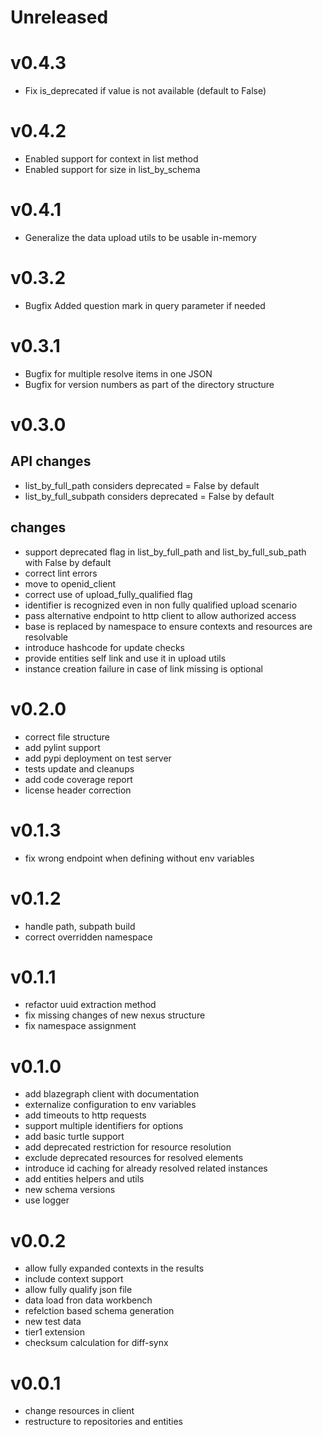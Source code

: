 # Unreleased

# v0.4.3
- Fix is_deprecated if value is not available (default to False)

# v0.4.2
- Enabled support for context in list method
- Enabled support for size in list_by_schema

# v0.4.1
- Generalize the data upload utils to be usable in-memory

# v0.3.2
- Bugfix Added question mark in query parameter if needed

# v0.3.1
- Bugfix for multiple resolve items in one JSON
- Bugfix for version numbers as part of the directory structure

# v0.3.0
## API changes
- list_by_full_path considers deprecated = False by default
- list_by_full_subpath considers deprecated = False by default

## changes
- support deprecated flag in list_by_full_path and list_by_full_sub_path with False by default
- correct lint errors
- move to openid_client
- correct use of upload_fully_qualified flag
- identifier is recognized even in non fully qualified upload scenario
- pass alternative endpoint to http client to allow authorized access
- base is replaced by namespace to ensure contexts and resources are resolvable
- introduce hashcode for update checks
- provide entities self link and use it in upload utils
- instance creation failure in case of link missing is optional


# v0.2.0
- correct file structure
- add pylint support
- add pypi deployment on test server
- tests update and cleanups
- add code coverage report
- license header correction


# v0.1.3
- fix wrong endpoint when defining without env variables


# v0.1.2
- handle path, subpath build
- correct overridden namespace


# v0.1.1
- refactor uuid extraction method
- fix missing changes of new nexus structure
- fix namespace assignment


# v0.1.0
- add blazegraph client with documentation
- externalize configuration to env variables
- add timeouts to http requests
- support multiple identifiers for options
- add basic turtle support
- add deprecated restriction for resource resolution
- exclude deprecated resources for resolved elements
- introduce id caching for already resolved related instances
- add entities helpers and utils
- new schema versions
- use logger


# v0.0.2
- allow fully expanded contexts in the results
- include context support
- allow fully qualify json file
- data load fron data workbench
- refelction based schema generation
- new test data
- tier1 extension
- checksum calculation for diff-synx


# v0.0.1
- change resources in client
- restructure to repositories and entities


